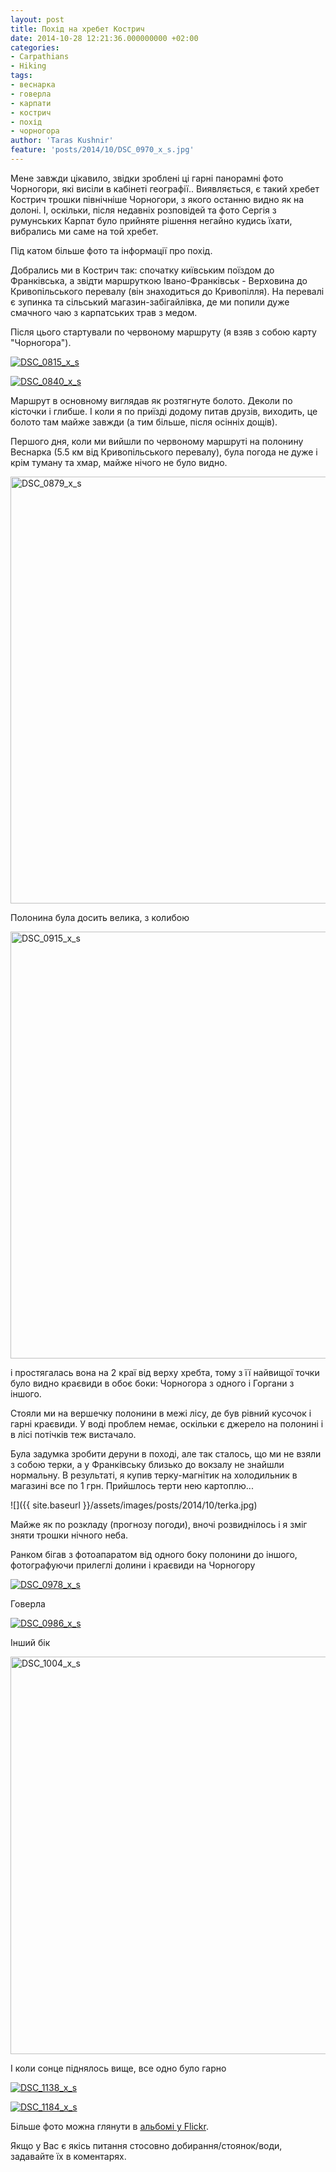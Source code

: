 ```yaml
---
layout: post
title: Похід на хребет Кострич
date: 2014-10-28 12:21:36.000000000 +02:00
categories:
- Carpathians
- Hiking
tags:
- веснарка
- говерла
- карпати
- кострич
- похід
- чорногора
author: 'Taras Kushnir'
feature: 'posts/2014/10/DSC_0970_x_s.jpg'
---
```


Мене завжди цікавило, звідки зроблені ці гарні панорамні фото Чорногори, які висіли в кабінеті географії.. Виявляється, є такий хребет Кострич трошки північніше Чорногори, з якого останню видно як на долоні. І, оскільки, після недавніх розповідей та фото Сергія з румунських Карпат було прийняте рішення негайно кудись їхати, вибрались ми саме на той хребет.

Під катом більше фото та інформації про похід.

<!--more-->

Добрались ми в Кострич так: спочатку київським поїздом до Франківська, а звідти маршруткою Івано-Франківськ - Верховина до Кривопільського перевалу (він знаходиться до Кривопілля). На перевалі є зупинка та сільський магазин-забігайлівка, де ми попили дуже смачного чаю з карпатських трав з медом.

Після цього стартували по червоному маршруту (я взяв з собою карту "Чорногора").

<a data-flickr-embed="true"  href="https://www.flickr.com/photos/ribtoks/14970900373" title="DSC_0815_x_s"><img src="https://farm4.staticflickr.com/3953/14970900373_1531baa329_b.jpg" alt="DSC_0815_x_s"></a>

<a data-flickr-embed="true"  href="https://www.flickr.com/photos/ribtoks/15591045225" title="DSC_0840_x_s"><img src="https://farm4.staticflickr.com/3941/15591045225_9292e71aa0_b.jpg" alt="DSC_0840_x_s"></a>

Маршрут в основному виглядав як розтягнуте болото. Деколи по кісточки і глибше. І коли я по приїзді додому питав друзів, виходить, це болото там майже завжди (а тим більше, після осінніх дощів).

Першого дня, коли ми вийшли по червоному маршруті на полонину Веснарка (5.5 км від Кривопільського перевалу), була погода не дуже і крім туману та хмар, майже нічого не було видно.

<a data-flickr-embed="true"  href="https://www.flickr.com/photos/ribtoks/14970902313" title="DSC_0879_x_s"><img src="https://farm4.staticflickr.com/3949/14970902313_4e0f7d1dfc_b.jpg" width="1024" height="683" alt="DSC_0879_x_s"></a>

Полонина була досить велика, з колибою

<a data-flickr-embed="true"  href="https://www.flickr.com/photos/ribtoks/14970306664" title="DSC_0915_x_s"><img src="https://farm4.staticflickr.com/3946/14970306664_3aeeda6eb8_b.jpg" width="1024" height="683" alt="DSC_0915_x_s"></a>

і простягалась вона на 2 краї від верху хребта, тому з її найвищої точки було видно краєвиди в обоє боки: Чорногора з одного і Горгани з іншого.

Стояли ми на вершечку полонини в межі лісу, де був рівний кусочок і гарні краєвиди. У воді проблем немає, оскільки є джерело на полонині і в лісі потічків теж вистачало.

Була задумка зробити деруни в поході, але так сталось, що ми не взяли з собою терки, а у Франківську близько до вокзалу не знайшли нормальну. В результаті, я купив терку-магнітик на холодильник в магазині все по 1 грн. Прийшлось терти нею картоплю...

![]({{ site.baseurl }}/assets/images/posts/2014/10/terka.jpg)

Майже як по розкладу (прогнозу погоди), вночі розвиднілось і я зміг зняти трошки нічного неба.

Ранком бігав з фотоапаратом від одного боку полонини до іншого, фотографуючи прилеглі долини і краєвиди на Чорногору

<a data-flickr-embed="true"  href="https://www.flickr.com/photos/ribtoks/15588391391" title="DSC_0978_x_s"><img src="https://farm4.staticflickr.com/3944/15588391391_d804eee808_b.jpg" alt="DSC_0978_x_s"></a>

Говерла

<a data-flickr-embed="true"  href="https://www.flickr.com/photos/ribtoks/15404435719" title="DSC_0986_x_s"><img src="https://farm6.staticflickr.com/5609/15404435719_88e2d01820_b.jpg" alt="DSC_0986_x_s"></a>

Інший бік

<a data-flickr-embed="true"  href="https://www.flickr.com/photos/ribtoks/15567368186" title="DSC_1004_x_s"><img src="https://farm4.staticflickr.com/3945/15567368186_442ee5cf95_b.jpg" width="1024" height="636" alt="DSC_1004_x_s"></a>

І коли сонце піднялось вище, все одно було гарно

<a data-flickr-embed="true"  href="https://www.flickr.com/photos/ribtoks/14970910683" title="DSC_1138_x_s"><img src="https://farm4.staticflickr.com/3951/14970910683_394d84af7a_b.jpg" alt="DSC_1138_x_s"></a>

<a data-flickr-embed="true"  href="https://www.flickr.com/photos/ribtoks/14970913303" title="DSC_1184_x_s"><img src="https://farm4.staticflickr.com/3946/14970913303_b74c6c410c_b.jpg" alt="DSC_1184_x_s"></a>

Більше фото можна глянути в [альбомі у Flickr](https://www.flickr.com/photos/ribtoks/sets/72157648832977456/).

Якщо у Вас є якісь питання стосовно добирання/стоянок/води, задавайте їх в коментарях.
